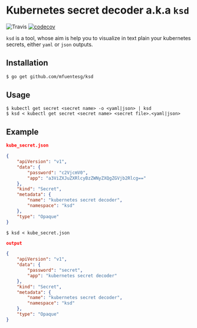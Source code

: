 # Kubernetes secret decoder a.k.a `ksd`


![Travis](https://img.shields.io/travis/mfuentesg/ksd.svg)
[![codecov](https://codecov.io/gh/mfuentesg/ksd/branch/master/graph/badge.svg)](https://codecov.io/gh/mfuentesg/ksd)

`ksd` is a tool, whose aim is help you to visualize in text plain your kubernetes secrets, either `yaml` or `json` outputs.

## Installation

```bash
$ go get github.com/mfuentesg/ksd
```

## Usage

```
$ kubectl get secret <secret name> -o <yaml|json> | ksd
$ ksd < kubectl get secret <secret name> <secret file>.<yaml|json>
```

## Example

```json
kube_secret.json

{
    "apiVersion": "v1",
    "data": {
        "password": "c2VjcmV0",
        "app": "a3ViZXJuZXRlcyBzZWNyZXQgZGVjb2Rlcg=="
    },
    "kind": "Secret",
    "metadata": {
        "name": "kubernetes secret decoder",
        "namespace": "ksd"
    },
    "type": "Opaque"
}
```

```
$ ksd < kube_secret.json
```

```json
output

{
    "apiVersion": "v1",
    "data": {
        "password": "secret",
        "app": "kubernetes secret decoder"
    },
    "kind": "Secret",
    "metadata": {
        "name": "kubernetes secret decoder",
        "namespace": "ksd"
    },
    "type": "Opaque"
}
```
